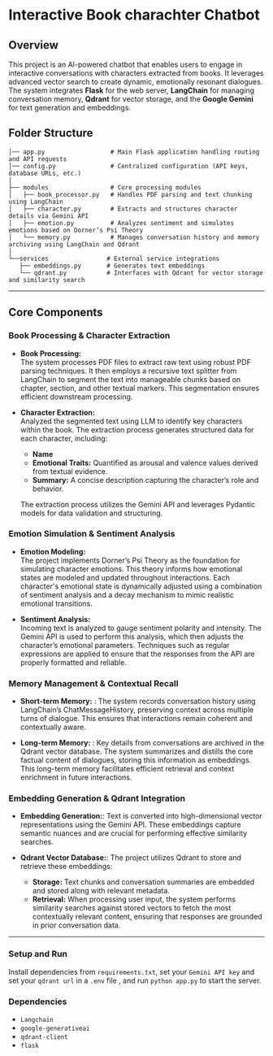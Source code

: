 # Interactive Book charachter Chatbot

## Overview
This project is an AI-powered chatbot that enables users to engage in interactive conversations with characters extracted from books. It leverages advanced vector search to create dynamic, emotionally resonant dialogues. The system integrates **Flask** for the web server, **LangChain** for managing conversation memory, **Qdrant** for vector storage, and the **Google Gemini** for text generation and embeddings.


## Folder Structure

```
│── app.py                  # Main Flask application handling routing and API requests
│── config.py               # Centralized configuration (API keys, database URLs, etc.)
│
├── modules                 # Core processing modules
│   ├── book_processor.py   # Handles PDF parsing and text chunking using LangChain
│   ├── character.py        # Extracts and structures character details via Gemini API
│   ├── emotion.py          # Analyzes sentiment and simulates emotions based on Dorner’s Psi Theory
│   └── memory.py           # Manages conversation history and memory archiving using LangChain and Qdrant
│
└──services                # External service integrations
   ├── embeddings.py       # Generates text embeddings
   └── qdrant.py           # Interfaces with Qdrant for vector storage and similarity search

```

---

## Core Components

### Book Processing & Character Extraction
- **Book Processing:**  
  The system processes PDF files to extract raw text using robust PDF parsing techniques. It then employs a recursive text splitter from LangChain to segment the text into manageable chunks based on chapter, section, and other textual markers. This segmentation ensures efficient downstream processing.

- **Character Extraction:**  
  Analyzed the segmented text using LLM to identify key characters within the book. The extraction process generates structured data for each character, including:
  - **Name**
  - **Emotional Traits:** Quantified as arousal and valence values derived from textual evidence.
  - **Summary:** A concise description capturing the character’s role and behavior.
  
  The extraction process utilizes the Gemini API and leverages Pydantic models for data validation and structuring.

### Emotion Simulation & Sentiment Analysis
- **Emotion Modeling:**  
  The project implements Dorner’s Psi Theory as the foundation for simulating character emotions. This theory informs how emotional states are modeled and updated throughout interactions. Each character's emotional state is dynamically adjusted using a combination of sentiment analysis and a decay mechanism to mimic realistic emotional transitions.

- **Sentiment Analysis:**  
  Incoming text is analyzed to gauge sentiment polarity and intensity. The Gemini API is used to perform this analysis, which then adjusts the character’s emotional parameters. Techniques such as regular expressions are applied to ensure that the responses from the API are properly formatted and reliable.

### Memory Management & Contextual Recall
- **Short-term Memory:** : The system records conversation history using LangChain’s ChatMessageHistory, preserving context across multiple turns of dialogue. This ensures that interactions remain coherent and contextually aware.

- **Long-term Memory:** : Key details from conversations are archived in the Qdrant vector database. The system summarizes and distills the core factual content of dialogues, storing this information as embeddings. This long-term memory facilitates efficient retrieval and context enrichment in future interactions.

### Embedding Generation & Qdrant Integration
- **Embedding Generation:**: Text is converted into high-dimensional vector representations using the Gemini API. These embeddings capture semantic nuances and are crucial for performing effective similarity searches.

- **Qdrant Vector Database:**: The project utilizes Qdrant to store and retrieve these embeddings:
  - **Storage:** Text chunks and conversation summaries are embedded and stored along with relevant metadata.
  - **Retrieval:** When processing user input, the system performs similarity searches against stored vectors to fetch the most contextually relevant content, ensuring that responses are grounded in prior conversation data.

---

### Setup and Run
Install dependencies from `requirements.txt`, set your `Gemini API key` and set your `qdrant url` in a `.env` file , and run `python app.py` to start the server.

### Dependencies
- `Langchain`
- `google-generativeai`
- `qdrant-client`
- `flask`
